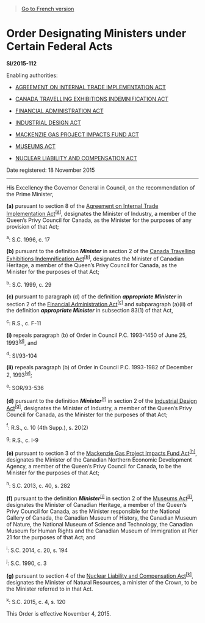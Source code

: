> [Go to French version](/fr/Règlements/Textes%20réglementaires/2015/112.md)

# Order Designating Ministers under Certain Federal Acts

**SI/2015-112**

Enabling authorities: 
- [AGREEMENT ON INTERNAL TRADE IMPLEMENTATION ACT](/en/Acts/Statutes%20of%20Canada/1996/c.%2017.md)

- [CANADA TRAVELLING EXHIBITIONS INDEMNIFICATION ACT](/en/Acts/Statutes%20of%20Canada/1999/c.%2029.md)

- [FINANCIAL ADMINISTRATION ACT](/en/Acts/Revised%20Statutes%20of%20Canada/F/F-11.md)

- [INDUSTRIAL DESIGN ACT](/en/Acts/Revised%20Statutes%20of%20Canada/I/I-9.md)

- [MACKENZIE GAS PROJECT IMPACTS FUND ACT](/en/Acts/Statutes%20of%20Canada/2013/c.%2040,%20s.%20282.md)

- [MUSEUMS ACT](/en/Acts/Statutes%20of%20Canada/1990/c.%203.md)

- [NUCLEAR LIABILITY AND COMPENSATION ACT](/en/Acts/Statutes%20of%20Canada/2015/c.%204,%20s.%20120.md)

Date registered: 18 November 2015

----------

His Excellency the Governor General in Council, on the recommendation of the Prime Minister,

**(a)** pursuant to section 8 of the [Agreement on Internal Trade Implementation Act](/en/Acts/Statutes%20of%20Canada/1996/c.%2017.md)<sup><a href='#fn_81000-3-761-E_hq_16174'>[a]</a></sup>, designates the Minister of Industry, a member of the Queen’s Privy Council for Canada, as the Minister for the purposes of any provision of that Act;

<a name='fn_81000-3-761-E_hq_16174'><sup>a</sup></a>: S.C. 1996, c. 17<br />



**(b)** pursuant to the definition ***Minister*** in section 2 of the [Canada Travelling Exhibitions Indemnification Act](/en/Acts/Statutes%20of%20Canada/1999/c.%2029.md)<sup><a href='#fn_81000-3-761-E_hq_14826'>[b]</a></sup>, designates the Minister of Canadian Heritage, a member of the Queen’s Privy Council for Canada, as the Minister for the purposes of that Act;

<a name='fn_81000-3-761-E_hq_14826'><sup>b</sup></a>: S.C. 1999, c. 29<br />



**(c)** pursuant to paragraph (d) of the definition ***appropriate Minister*** in section 2 of the [Financial Administration Act](/en/Acts/Revised%20Statutes%20of%20Canada/F/F-11.md)<sup><a href='#fn_81000-3-761-E_hq_14822'>[c]</a></sup> and subparagraph (a)(ii) of the definition ***appropriate Minister*** in subsection 83(1) of that Act,

<a name='fn_81000-3-761-E_hq_14822'><sup>c</sup></a>: R.S., c. F-11<br />

**(i)** repeals paragraph (b) of Order in Council P.C. 1993-1450 of June 25, 1993<sup><a href='#fn_81000-3-761-E_hq_14823'>[d]</a></sup>, and

<a name='fn_81000-3-761-E_hq_14823'><sup>d</sup></a>: SI/93-104<br />



**(ii)** repeals paragraph (b) of Order in Council P.C. 1993-1982 of December 2, 1993<sup><a href='#fn_81000-3-761-E_hq_14824'>[e]</a></sup>;

<a name='fn_81000-3-761-E_hq_14824'><sup>e</sup></a>: SOR/93-536<br />





**(d)** pursuant to the definition ***Minister***<sup><a href='#footnotef_e'>[f]</a></sup> in section 2 of the [Industrial Design Act](/en/Acts/Revised%20Statutes%20of%20Canada/I/I-9.md)<sup><a href='#fn_81000-3-761-E_hq_16175'>[g]</a></sup>, designates the Minister of Industry, a member of the Queen’s Privy Council for Canada, as the Minister for the purposes of that Act;

<a name='footnotef_e'><sup>f</sup></a>: R.S., c. 10 (4th Supp.), s. 20(2)<br />

<a name='fn_81000-3-761-E_hq_16175'><sup>g</sup></a>: R.S., c. I-9<br />



**(e)** pursuant to section 3 of the [Mackenzie Gas Project Impacts Fund Act](/en/Acts/Statutes%20of%20Canada/2013/c.%2040,%20s.%20282.md)<sup><a href='#fn_81000-3-761-E_hq_16176'>[h]</a></sup>, designates the Minister of the Canadian Northern Economic Development Agency, a member of the Queen’s Privy Council for Canada, to be the Minister for the purposes of that Act;

<a name='fn_81000-3-761-E_hq_16176'><sup>h</sup></a>: S.C. 2013, c. 40, s. 282<br />



**(f)** pursuant to the definition ***Minister***<sup><a href='#footnotei_e'>[i]</a></sup> in section 2 of the [Museums Act](/en/Acts/Statutes%20of%20Canada/1990/c.%203.md)<sup><a href='#fn_81000-3-761-E_hq_14825'>[j]</a></sup>, designates the Minister of Canadian Heritage, a member of the Queen’s Privy Council for Canada, as the Minister responsible for the National Gallery of Canada, the Canadian Museum of History, the Canadian Museum of Nature, the National Museum of Science and Technology, the Canadian Museum for Human Rights and the Canadian Museum of Immigration at Pier 21 for the purposes of that Act; and

<a name='footnotei_e'><sup>i</sup></a>: S.C. 2014, c. 20, s. 194<br />

<a name='fn_81000-3-761-E_hq_14825'><sup>j</sup></a>: S.C. 1990, c. 3<br />



**(g)** pursuant to section 4 of the [Nuclear Liability and Compensation Act](/en/Acts/Statutes%20of%20Canada/2015/c.%204,%20s.%20120.md)<sup><a href='#fn_81000-3-761-E_hq_16177'>[k]</a></sup>, designates the Minister of Natural Resources, a minister of the Crown, to be the Minister referred to in that Act.

<a name='fn_81000-3-761-E_hq_16177'><sup>k</sup></a>: S.C. 2015, c. 4, s. 120<br />



This Order is effective November 4, 2015.


